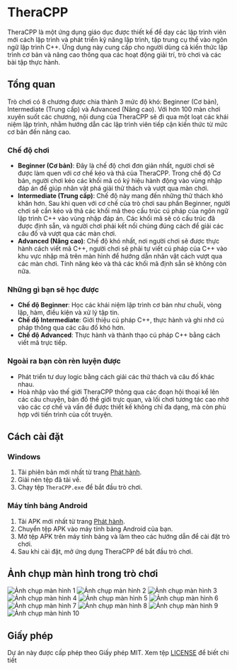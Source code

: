 # TheraCPP

TheraCPP là một ứng dụng giáo dục được thiết kế để dạy các lập trình viên mới cách lập trình và phát triển kỹ năng lập trình, tập trung cụ thể vào ngôn ngữ lập trình C++. Ứng dụng này cung cấp cho người dùng cả kiến thức lập trình cơ bản và nâng cao thông qua các hoạt động giải trí, trò chơi và các bài tập thực hành.

## Tổng quan

Trò chơi có 8 chương được chia thành 3 mức độ khó: Beginner (Cơ bản), Intermediate (Trung cấp) và Advanced (Nâng cao). Với hơn 100 màn chơi xuyên suốt các chương, nội dung của TheraCPP sẽ đi qua một loạt các khái niệm lập trình, nhằm hướng dẫn các lập trình viên tiếp cận kiến thức từ mức cơ bản đến nâng cao.

### Chế độ chơi

-   **Beginner (Cơ bản)**: Đây là chế độ chơi đơn giản nhất, người chơi sẽ được làm quen với cơ chế kéo và thả của TheraCPP. Trong chế độ Cơ bản, người chơi kéo các khối mã có ký hiệu hành động vào vùng nhập đáp án để giúp nhân vật phá giải thử thách và vượt qua màn chơi.
-   **Intermediate (Trung cấp)**: Chế độ này mang đến những thử thách khó khăn hơn. Sau khi quen với cơ chế của trò chơi sau phần Beginner, người chơi sẽ cần kéo và thả các khối mã theo cấu trúc cú pháp của ngôn ngữ lập trình C++ vào vùng nhập đáp án. Các khối mã sẽ có cấu trúc đã được định sẵn, và người chơi phải kết nối chúng đúng cách để giải các câu đố và vượt qua các màn chơi.
-   **Advanced (Nâng cao)**: Chế độ khó nhất, nơi người chơi sẽ được thực hành cách viết mã C++, người chơi sẽ phải tự viết cú pháp của C++ vào khu vực nhập mã trên màn hình để hướng dẫn nhân vật cách vượt qua các màn chơi. Tính năng kéo và thả các khối mã định sẵn sẽ không còn nữa.

### Những gì bạn sẽ học được

-   **Chế độ Beginner**: Học các khái niệm lập trình cơ bản như chuỗi, vòng lặp, hàm, điều kiện và xử lý tập tin.
-   **Chế độ Intermediate**: Giới thiệu cú pháp C++, thực hành và ghi nhớ cú pháp thông qua các câu đố khó hơn.
-   **Chế độ Advanced**: Thực hành và thành thạo cú pháp C++ bằng cách viết mã trực tiếp.

### Ngoài ra bạn còn rèn luyện được

-   Phát triển tư duy logic bằng cách giải các thử thách và câu đố khác nhau.
-   Hoà nhập vào thế giới TheraCPP thông qua các đoạn hội thoại kể lên các câu chuyện, bản đồ thế giới trực quan, và lối chơi tương tác cao nhờ vào các cơ chế và vấn đề được thiết kế không chỉ đa dạng, mà còn phù hợp với tiến trình của cốt truyện.

## Cách cài đặt

### Windows

1. Tải phiên bản mới nhất từ trang [Phát hành](https://github.com/Nktoan2707/TheraCPP-Release/releases).
2. Giải nén tệp đã tải về.
3. Chạy tệp `TheraCPP.exe` để bắt đầu trò chơi.

### Máy tính bảng Android

1. Tải APK mới nhất từ trang [Phát hành](https://github.com/Nktoan2707/TheraCPP-Release/releases).
2. Chuyển tệp APK vào máy tính bảng Android của bạn.
3. Mở tệp APK trên máy tính bảng và làm theo các hướng dẫn để cài đặt trò chơi.
4. Sau khi cài đặt, mở ứng dụng TheraCPP để bắt đầu trò chơi.

## Ảnh chụp màn hình trong trò chơi

![Ảnh chụp màn hình 1](https://github.com/Nktoan2707/TheraCPP-Release/blob/a392799e07795ebfed66d5881f1c4668dc3a539e/Images/16-9%20ratio/1.png)
![Ảnh chụp màn hình 2](https://github.com/Nktoan2707/TheraCPP-Release/blob/a392799e07795ebfed66d5881f1c4668dc3a539e/Images/16-9%20ratio/2.png)
![Ảnh chụp màn hình 3](https://github.com/Nktoan2707/TheraCPP-Release/blob/a392799e07795ebfed66d5881f1c4668dc3a539e/Images/16-9%20ratio/3.png)
![Ảnh chụp màn hình 4](https://github.com/Nktoan2707/TheraCPP-Release/blob/a392799e07795ebfed66d5881f1c4668dc3a539e/Images/16-9%20ratio/4.png)
![Ảnh chụp màn hình 5](https://github.com/Nktoan2707/TheraCPP-Release/blob/a392799e07795ebfed66d5881f1c4668dc3a539e/Images/16-9%20ratio/5.png)
![Ảnh chụp màn hình 6](https://github.com/Nktoan2707/TheraCPP-Release/blob/a392799e07795ebfed66d5881f1c4668dc3a539e/Images/16-9%20ratio/6.png)
![Ảnh chụp màn hình 7](https://github.com/Nktoan2707/TheraCPP-Release/blob/a392799e07795ebfed66d5881f1c4668dc3a539e/Images/16-9%20ratio/7.png)
![Ảnh chụp màn hình 8](https://github.com/Nktoan2707/TheraCPP-Release/blob/a392799e07795ebfed66d5881f1c4668dc3a539e/Images/16-9%20ratio/8.png)
![Ảnh chụp màn hình 9](https://github.com/Nktoan2707/TheraCPP-Release/blob/a392799e07795ebfed66d5881f1c4668dc3a539e/Images/16-9%20ratio/9.png)
![Ảnh chụp màn hình 10](https://github.com/Nktoan2707/TheraCPP-Release/blob/a392799e07795ebfed66d5881f1c4668dc3a539e/Images/16-9%20ratio/10.png)

## Giấy phép

Dự án này được cấp phép theo Giấy phép MIT. Xem tệp [LICENSE](./LICENSE) để biết chi tiết
